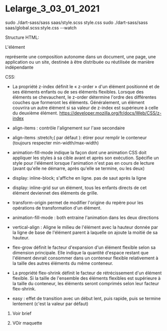 # Lelarge_3_03_01_2021

sudo ./dart-sass/sass saas/style.scss style.css
sudo ./dart-sass/sass saas/global.scss:style.css --watch

Structure HTML:

L'élément <article> représente une composition autonome dans un document, une page, une application ou un site, destinée à être distribuée ou réutilisée de manière indépendante

CSS:

- La propriété z-index définit le « z-order » d'un élément positionné et de ses éléments enfants ou de ses éléments flexibles. Lorsque des éléments se chevauchent, le z-order détermine l'ordre des différentes couches que formeront les éléments. Généralement, un élément couvrira un autre élément si sa valeur de z-index est supérieure à celle du deuxième élément.
  https://developer.mozilla.org/fr/docs/Web/CSS/z-index

- align-items : contrôle l'alignement sur l'axe secondaire
- align-items :stretch;( par défaut ): étirer pour remplir le conteneur (toujours respecter min-width/max-width)

- animation-fill-mode indique la façon dont une animation CSS doit appliquer les styles à sa cible avant et après son exécution. Spécifie un style pour l'élément lorsque l'animation n'est pas en cours de lecture (avant qu'elle ne démarre, après qu'elle se termine, ou les deux)

- display: inline-block; s'affiche en ligne. pas de saut après la ligne

- display: inline-grid sur un élément, tous les enfants directs de cet élément deviennet des éléments de grille.

- transform-origin permet de modifier l'origine du repère pour les opérations de transformation d'un élément.

- animation-fill-mode : both entraine l'animation dans les deux directions

- vertical-align : Aligne le milieu de l'élément avec la hauteur donnée par la ligne de base de l'élément parent à laquelle on ajoute la moitié de sa hauteur.

- flex-grow définit le facteur d'expansion d'un élément flexible selon sa dimension principale. Elle indique la quantité d'espace restant que l'élément devrait consommer dans un conteneur flexible relativement à la taille des autres éléments du même conteneur.

- La propriété flex-shrink définit le facteur de rétrécissement d'un élément flexible. Si la taille de l'ensemble des éléments flexibles est supérieure à la taille du conteneur, les éléments seront comprimés selon leur facteur flex-shrink.

- easy : effet de transition avec un début lent, puis rapide, puis se termine lentement (c'est la valeur par défaut)

1. Voir brief

2. VOir maquette
